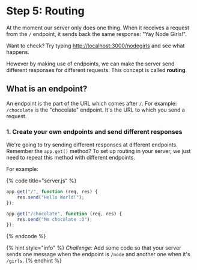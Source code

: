 # Step 5: Routing

At the moment our server only does one thing. When it receives a request from the `/` endpoint, it sends back the same response: "Yay Node Girls!".

Want to check? Try typing [http://localhost:3000/nodegirls](http://localhost:3000/nodegirls) and see what happens.

However by making use of endpoints, we can make the server send different responses for different requests. This concept is called **routing**.

## What is an endpoint?

An endpoint is the part of the URL which comes after `/`. For example: `/chocolate` is the "chocolate" endpoint. It's the URL to which you send a request.

### 1. Create your own endpoints and send different responses

We're going to try sending different responses at different endpoints. Remember the `app.get()` method? To set up routing in your server, we just need to repeat this method with different endpoints.

For example:

{% code title="server.js" %}
```javascript
app.get("/", function (req, res) {
    res.send("Hello World!");
});

app.get("/chocolate", function (req, res) {
    res.send("Mm chocolate :O");
});
```
{% endcode %}

{% hint style="info" %}
_Challenge:_ Add some code so that your server sends one message when the endpoint is `/node` and another one when it's `/girls`.
{% endhint %}

